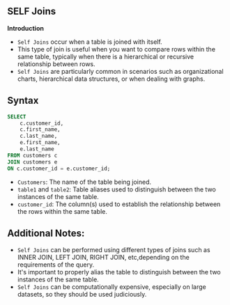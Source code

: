 ## SELF Joins

**Introduction**

- `Self Joins` occur when a table is joined with itself. 
- This type of join is useful when you want to compare rows within the same table, typically when there is a hierarchical or recursive relationship between rows.
- `Self Joins` are particularly common in scenarios such as organizational charts, hierarchical data structures, or when dealing with graphs.

## Syntax

```sql
SELECT 
    c.customer_id,
    c.first_name,
    c.last_name,
    e.first_name,
    e.last_name
FROM customers c
JOIN customers e 
ON c.customer_id = e.customer_id;
 ```

- `Customers`: The name of the table being joined.
- `table1` and `table2`: Table aliases used to distinguish between the two instances of the same table.
- `customer_id`: The column(s) used to establish the relationship between the rows within the same table.


## Additional Notes:
- `Self Joins` can be performed using different types of joins such as INNER JOIN, LEFT JOIN, RIGHT JOIN, etc,depending on the requirements of the query.
- It's important to properly alias the table to distinguish between the two instances of the same table.
- `Self Joins` can be computationally expensive, especially on large datasets, so they should be used judiciously.